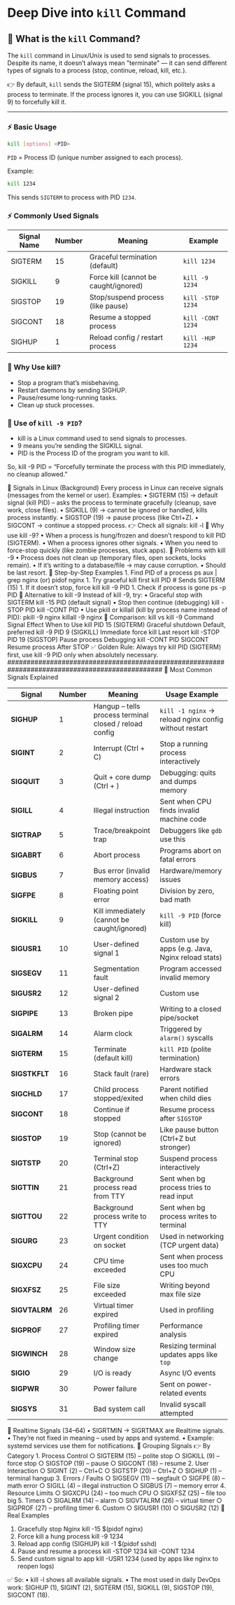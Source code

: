 # Deep Dive into `kill` Command

## 📌 What is the `kill` Command?
The `kill` command in Linux/Unix is used to send signals to processes.
Despite its name, it doesn’t always mean "terminate" — it can send different types of signals to a process (stop, continue, reload, kill, etc.).

👉 By default, `kill` sends the SIGTERM (signal 15), which politely asks a process to terminate.
If the process ignores it, you can use SIGKILL (signal 9) to forcefully kill it.

---

### ⚡ Basic Usage

```bash
kill [options] <PID>
```
`PID` = Process ID (unique number assigned to each process).

Example:
```bash
kill 1234
```
This sends `SIGTERM` to process with PID `1234`.

### ⚡ Commonly Used Signals
| Signal Name | Number | Meaning                               | Example           |
| ----------- | ------ | ------------------------------------- | ----------------- |
| SIGTERM     | 15     | Graceful termination (default)        | `kill 1234`       |
| SIGKILL     | 9      | Force kill (cannot be caught/ignored) | `kill -9 1234`    |
| SIGSTOP     | 19     | Stop/suspend process (like pause)     | `kill -STOP 1234` |
| SIGCONT     | 18     | Resume a stopped process              | `kill -CONT 1234` |
| SIGHUP      | 1      | Reload config / restart process       | `kill -HUP 1234`  |

### 🎯 Why Use kill?

- Stop a program that’s misbehaving.
- Restart daemons by sending SIGHUP.
- Pause/resume long-running tasks.  
- Clean up stuck processes.














### 🔹 Use of `kill -9 PID`?
- kill is a Linux command used to send signals to processes.
- 9 means you’re sending the SIGKILL signal.
- PID is the Process ID of the program you want to kill.

So, kill -9 PID = “Forcefully terminate the process with this PID immediately, no cleanup allowed.”


🔹 Signals in Linux (Background)
Every process in Linux can receive signals (messages from the kernel or user). Examples:
    • SIGTERM (15) → default signal (kill PID) – asks the process to terminate gracefully (cleanup, save work, close files).
    • SIGKILL (9) → cannot be ignored or handled, kills process instantly.
    • SIGSTOP (19) → pause process (like Ctrl+Z).
    • SIGCONT → continue a stopped process.
👉 Check all signals:
kill -l
🔹 Why use kill -9?
    • When a process is hung/frozen and doesn’t respond to kill PID (SIGTERM).
    • When a process ignores other signals.
    • When you need to force-stop quickly (like zombie processes, stuck apps).
🔹 Problems with kill -9
    • Process does not clean up (temporary files, open sockets, locks remain).
    • If it’s writing to a database/file → may cause corruption.
    • Should be last resort.
🔹 Step-by-Step Examples
    1. Find PID of a process
ps aux | grep nginx
(or)
pidof nginx
    1. Try graceful kill first
kill PID   # Sends SIGTERM (15)
    1. If it doesn’t stop, force kill
kill -9 PID
    1. Check if process is gone
ps -p PID
🔹 Alternative to kill -9
Instead of kill -9, try:
    • Graceful stop with SIGTERM
kill -15 PID
(default signal)
    • Stop then continue (debugging)
kill -STOP PID
kill -CONT PID
    • Use pkill or killall (kill by process name instead of PID):
pkill -9 nginx
killall -9 nginx
🔹 Comparison: kill vs kill -9
Command	Signal	Effect	When to Use
kill PID	15 (SIGTERM)	Graceful shutdown	Default, preferred
kill -9 PID	9 (SIGKILL)	Immediate force kill	Last resort
kill -STOP PID	19 (SIGSTOP)	Pause process	Debugging
kill -CONT PID	SIGCONT	Resume process	After STOP
✅ Golden Rule: Always try kill PID (SIGTERM) first, use kill -9 PID only when absolutely necessary.
################################################################################################
🔹 Most Common Signals Explained

| Signal        | Number | Meaning                                                | Usage Example                                         |
| ------------- | ------ | ------------------------------------------------------ | ----------------------------------------------------- |
| **SIGHUP**    | 1      | Hangup – tells process terminal closed / reload config | `kill -1 nginx` → reload nginx config without restart |
| **SIGINT**    | 2      | Interrupt (Ctrl + C)                                   | Stop a running process interactively                  |
| **SIGQUIT**   | 3      | Quit + core dump (Ctrl + )                             | Debugging: quits and dumps memory                     |
| **SIGILL**    | 4      | Illegal instruction                                    | Sent when CPU finds invalid machine code              |
| **SIGTRAP**   | 5      | Trace/breakpoint trap                                  | Debuggers like `gdb` use this                         |
| **SIGABRT**   | 6      | Abort process                                          | Programs abort on fatal errors                        |
| **SIGBUS**    | 7      | Bus error (invalid memory access)                      | Hardware/memory issues                                |
| **SIGFPE**    | 8      | Floating point error                                   | Division by zero, bad math                            |
| **SIGKILL**   | 9      | Kill immediately (cannot be caught/ignored)            | `kill -9 PID` (force kill)                            |
| **SIGUSR1**   | 10     | User-defined signal 1                                  | Custom use by apps (e.g. Java, Nginx reload stats)    |
| **SIGSEGV**   | 11     | Segmentation fault                                     | Program accessed invalid memory                       |
| **SIGUSR2**   | 12     | User-defined signal 2                                  | Custom use                                            |
| **SIGPIPE**   | 13     | Broken pipe                                            | Writing to a closed pipe/socket                       |
| **SIGALRM**   | 14     | Alarm clock                                            | Triggered by `alarm()` syscalls                       |
| **SIGTERM**   | 15     | Terminate (default kill)                               | `kill PID` (polite termination)                       |
| **SIGSTKFLT** | 16     | Stack fault (rare)                                     | Hardware stack errors                                 |
| **SIGCHLD**   | 17     | Child process stopped/exited                           | Parent notified when child dies                       |
| **SIGCONT**   | 18     | Continue if stopped                                    | Resume process after `SIGSTOP`                        |
| **SIGSTOP**   | 19     | Stop (cannot be ignored)                               | Like pause button (Ctrl+Z but stronger)               |
| **SIGTSTP**   | 20     | Terminal stop (Ctrl+Z)                                 | Suspend process interactively                         |
| **SIGTTIN**   | 21     | Background process read from TTY                       | Sent when bg process tries to read input              |
| **SIGTTOU**   | 22     | Background process write to TTY                        | Sent when bg process writes to terminal               |
| **SIGURG**    | 23     | Urgent condition on socket                             | Used in networking (TCP urgent data)                  |
| **SIGXCPU**   | 24     | CPU time exceeded                                      | Sent when process uses too much CPU                   |
| **SIGXFSZ**   | 25     | File size exceeded                                     | Writing beyond max file size                          |
| **SIGVTALRM** | 26     | Virtual timer expired                                  | Used in profiling                                     |
| **SIGPROF**   | 27     | Profiling timer expired                                | Performance analysis                                  |
| **SIGWINCH**  | 28     | Window size change                                     | Resizing terminal updates apps like `top`             |
| **SIGIO**     | 29     | I/O is ready                                           | Async I/O events                                      |
| **SIGPWR**    | 30     | Power failure                                          | Sent on power-related events                          |
| **SIGSYS**    | 31     | Bad system call                                        | Invalid syscall attempted                             |


🔹 Realtime Signals (34–64)
    • SIGRTMIN → SIGRTMAX are Realtime signals.
    • They’re not fixed in meaning – used by apps and systemd.
    • Example: systemd services use them for notifications.
🔹 Grouping Signals
👉 By Category
    1. Process Control
        ○ SIGTERM (15) – polite stop
        ○ SIGKILL (9) – force stop
        ○ SIGSTOP (19) – pause
        ○ SIGCONT (18) – resume
    2. User Interaction
        ○ SIGINT (2) – Ctrl+C
        ○ SIGTSTP (20) – Ctrl+Z
        ○ SIGHUP (1) – terminal hangup
    3. Errors / Faults
        ○ SIGSEGV (11) – segfault
        ○ SIGFPE (8) – math error
        ○ SIGILL (4) – illegal instruction
        ○ SIGBUS (7) – memory error
    4. Resource Limits
        ○ SIGXCPU (24) – too much CPU
        ○ SIGXFSZ (25) – file too big
    5. Timers
        ○ SIGALRM (14) – alarm
        ○ SIGVTALRM (26) – virtual timer
        ○ SIGPROF (27) – profiling timer
    6. Custom
        ○ SIGUSR1 (10)
        ○ SIGUSR2 (12)
🔹 Real Examples
1. Gracefully stop Nginx
kill -15 $(pidof nginx)
2. Force kill a hung process
kill -9 1234
3. Reload app config (SIGHUP)
kill -1 $(pidof sshd)
4. Pause and resume a process
kill -STOP 1234
kill -CONT 1234
5. Send custom signal to app
kill -USR1 1234
(used by apps like nginx to reopen logs)

✅ So:
    • kill -l shows all available signals.
    • The most used in daily DevOps work: SIGHUP (1), SIGINT (2), SIGTERM (15), SIGKILL (9), SIGSTOP (19), SIGCONT (18).
